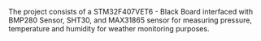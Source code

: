 The project consists of a STM32F407VET6 - Black Board interfaced with BMP280 Sensor, SHT30, and MAX31865 sensor for measuring pressure, temperature and humidity for weather monitoring purposes.
